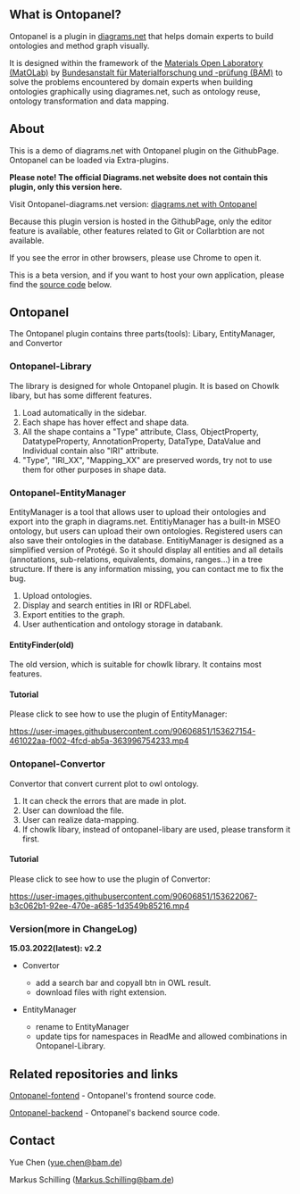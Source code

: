 ## What is Ontopanel?

Ontopanel is a plugin in [diagrams.net](https://app.diagrams.net) that helps domain experts to build ontologies and method graph visually.

It is designed within the framework of the [Materials Open Laboratory (MatOLab)](https://github.com/Mat-O-Lab) by [Bundesanstalt für Materialforschung und -prüfung (BAM)](https://www.bam.de/Navigation/DE/Home/home.html) to solve the problems encountered by domain experts when building ontologies graphically using diagrames.net, such as ontology reuse, ontology transformation and data mapping.

## About

This is a demo of diagrams.net with Ontopanel plugin on the GithubPage. Ontopanel can be loaded via Extra-plugins. 

**Please note! The official Diagrams.net website does not contain this plugin, only this version here.**

Visit Ontopanel-diagrams.net version: [diagrams.net with Ontopanel](https://yuechenbam.github.io/src/main/webapp/index.html)

Because this plugin version is hosted in the GithubPage, only the editor feature is available, other features related to Git or Collarbtion are not available.

If you see the error in other browsers, please use Chrome to open it.

This is a beta version, and if you want to host your own application, please find the [source code](#related-repositories-and-links) below.

## Ontopanel

The Ontopanel plugin contains three parts(tools): Libary, EntityManager, and Convertor

### Ontopanel-Library

The library is designed for whole Ontopanel plugin. It is based on Chowlk libary, but has some different features.

1. Load automatically in the sidebar.
2. Each shape has hover effect and shape data.
3. All the shape contains a "Type" attribute, Class, ObjectProperty, DatatypeProperty, AnnotationProperty, DataType, DataValue and Individual contain also "IRI" attribute.
4. "Type", "IRI_XX", "Mapping_XX" are preserved words, try not to use them for other purposes in shape data.

### Ontopanel-EntityManager

EntityManager is a tool that allows user to upload their ontologies and export into the graph in diagrams.net.
EntitiyManager has a built-in MSEO ontology, but users can upload their own ontologies. Registered users can also save their ontologies in the database.
EntitiyManager is designed as a simplified version of Protégé. So it should display all entities and all details (annotations, sub-relations, equivalents, domains, ranges...) in a tree structure. If there is any information missing, you can contact me to fix the bug.

1. Upload ontologies.
2. Display and search entities in IRI or RDFLabel.
3. Export entities to the graph.
4. User authentication and ontology storage in databank.

#### EntityFinder(old)

The old version, which is suitable for chowlk library. It contains most features.

#### Tutorial

Please click to see how to use the plugin of EntityManager:

https://user-images.githubusercontent.com/90606851/153627154-461022aa-f002-4fcd-ab5a-363996754233.mp4

### Ontopanel-Convertor

Convertor that convert current plot to owl ontology.

1. It can check the errors that are made in plot.
2. User can download the file.
3. User can realize data-mapping.
4. If chowlk libary, instead of ontopanel-libary are used, please transform it first.

#### Tutorial

Please click to see how to use the plugin of Convertor:

https://user-images.githubusercontent.com/90606851/153622067-b3c062b1-92ee-470e-a685-1d3549b85216.mp4

### Version(more in ChangeLog)

**15.03.2022(latest): v2.2**

- Convertor
  - add a search bar and copyall btn in OWL result.
  - download files with right extension.
- EntityManager

  - rename to EntityManager
  - update tips for namespaces in ReadMe and allowed combinations in Ontopanel-Library.

## Related repositories and links

[Ontopanel-fontend](https://github.com/yuechenbam/Ontopanel-frontend) - Ontopanel's frontend source code.

[Ontopanel-backend](https://github.com/yuechenbam/Ontopanel-backend) - Ontopanel's backend source code.

## Contact

Yue Chen (yue.chen@bam.de)

Markus Schilling (Markus.Schilling@bam.de)
